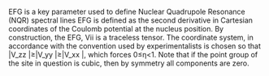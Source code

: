 EFG is a key parameter used to define Nuclear Quadrupole Resonance (NQR) spectral lines EFG is defined as the second derivative in Cartesian coordinates of the Coulomb potential at the nucleus position. By construction, the EFG, Vii is a traceless tensor. The coordinate system, in accordance with the convention used by experimentalists is chosen so that |V_zz |≥|V_yy |≥|V_xx |, which forces 0≤η<1. Note that if the point group of the site in question is cubic, then by symmetry all components are zero.

